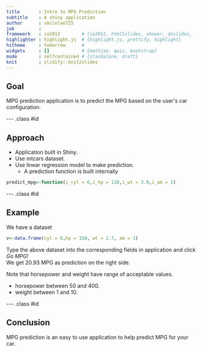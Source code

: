 ```yaml
---
title       : Intro to MPG Prediction
subtitle    : A shiny application
author      : smilelee725   
job         : 
framework   : io2012        # {io2012, html5slides, shower, dzslides, ...}
highlighter : highlight.js  # {highlight.js, prettify, highlight}
hitheme     : tomorrow      # 
widgets     : []            # {mathjax, quiz, bootstrap}
mode        : selfcontained # {standalone, draft}
knit        : slidify::knit2slides
---
```


## Goal
MPG prediction application is to predict the MPG based on the user's car configuration.



--- .class #id 

## Approach
* Application built in Shiny.
* Use mtcars dataset.
* Use linear regression model to make prediction.  
  + A prediction function is built internally

```r
predict_mpg<-function(i_cyl = 6,i_hp = 110,i_wt = 3.0,i_am = 1)
```



--- .class #id

## Example

We have a dataset

```r
v<-data.frame(cyl = 6,hp = 150, wt = 2.7, am = 1)
```
Type the above dataset into the corresponding fields in application and click *Go MPG!*  
We get 20.93 MPG as prediction on the right side.  

Note that horsepower and weight have range of acceptable values.  
* horsepower between 50 and 400.
* weight between 1 and 10.

--- .class #id

## Conclusion
MPG prediction is an easy to use application to help predict MPG for your car.  

